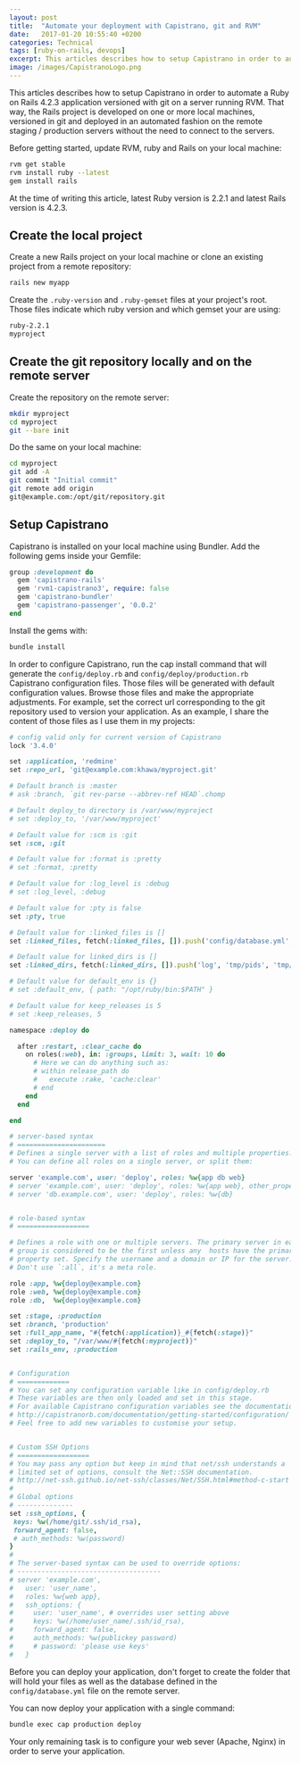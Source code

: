 ```yaml
---
layout: post
title:  "Automate your deployment with Capistrano, git and RVM"
date:   2017-01-20 10:55:40 +0200
categories: Technical
tags: [ruby-on-rails, devops]
excerpt: This articles describes how to setup Capistrano in order to automate a Ruby on Rails application.
image: /images/CapistranoLogo.png
---
```


This articles describes how to setup Capistrano in order to automate a Ruby on Rails 4.2.3 application versioned with git on a server running RVM.
That way, the Rails project is developed on one or more local machines, versioned in git and deployed in an automated fashion on the remote staging / production servers without the need to connect to the servers.


Before getting started, update RVM, ruby and Rails on your local machine:

```bash
rvm get stable
rvm install ruby --latest
gem install rails
```

At the time of writing this article, latest Ruby version is 2.2.1 and latest Rails version is 4.2.3.

Create the local project
------------------------

Create a new Rails project on your local machine or clone an existing project from a remote repository:

```bash
rails new myapp
```

Create the `.ruby-version` and `.ruby-gemset` files at your project's root.
Those files indicate which ruby version and which gemset your are using:

```bash
ruby-2.2.1
myproject
```

Create the git repository locally and on the remote server
----------------------------------------------------------

Create the repository on the remote server:

```bash
mkdir myproject
cd myproject
git --bare init
```

Do the same on your local machine:

```bash
cd myproject
git add -A
git commit "Initial commit"
git remote add origin
git@example.com:/opt/git/repository.git
```

Setup Capistrano
----------------

Capistrano is installed on your local machine using Bundler.
Add the following gems inside your Gemfile:

```ruby
group :development do
  gem 'capistrano-rails'
  gem 'rvm1-capistrano3', require: false
  gem 'capistrano-bundler'
  gem 'capistrano-passenger', '0.0.2'
end
```

Install the gems with:

```bash
bundle install
```

In order to configure Capistrano, run the cap install command that will generate the `config/deploy.rb` and `config/deploy/production.rb` Capistrano configuration files.
Those files will be generated with default configuration values.
Browse those files and make the appropriate adjustments.
For example, set the correct url corresponding to the git repository used to version your application.
As an example, I share the content of those files as I use them in my projects:

```ruby
# config valid only for current version of Capistrano
lock '3.4.0'

set :application, 'redmine'
set :repo_url, 'git@example.com:khawa/myproject.git'

# Default branch is :master
# ask :branch, `git rev-parse --abbrev-ref HEAD`.chomp

# Default deploy_to directory is /var/www/myproject
# set :deploy_to, '/var/www/myproject'

# Default value for :scm is :git
set :scm, :git

# Default value for :format is :pretty
# set :format, :pretty

# Default value for :log_level is :debug
# set :log_level, :debug

# Default value for :pty is false
set :pty, true

# Default value for :linked_files is []
set :linked_files, fetch(:linked_files, []).push('config/database.yml', 'config/configuration.yml')

# Default value for linked_dirs is []
set :linked_dirs, fetch(:linked_dirs, []).push('log', 'tmp/pids', 'tmp/cache', 'tmp/sockets', 'vendor/bundle', 'public/system')

# Default value for default_env is {}
# set :default_env, { path: "/opt/ruby/bin:$PATH" }

# Default value for keep_releases is 5
# set :keep_releases, 5

namespace :deploy do

  after :restart, :clear_cache do
    on roles(:web), in: :groups, limit: 3, wait: 10 do
      # Here we can do anything such as:
      # within release_path do
      #   execute :rake, 'cache:clear'
      # end
    end
  end

end

# server-based syntax
# ======================
# Defines a single server with a list of roles and multiple properties.
# You can define all roles on a single server, or split them:

server 'example.com', user: 'deploy', roles: %w{app db web}
# server 'example.com', user: 'deploy', roles: %w{app web}, other_property: :other_value
# server 'db.example.com', user: 'deploy', roles: %w{db}


# role-based syntax
# ==================

# Defines a role with one or multiple servers. The primary server in each
# group is considered to be the first unless any  hosts have the primary
# property set. Specify the username and a domain or IP for the server.
# Don't use `:all`, it's a meta role.

role :app, %w{deploy@example.com}
role :web, %w{deploy@example.com}
role :db,  %w{deploy@example.com}

set :stage, :production
set :branch, 'production'
set :full_app_name, "#{fetch(:application)}_#{fetch(:stage)}"
set :deploy_to, "/var/www/#{fetch(:myproject)}"
set :rails_env, :production


# Configuration
# =============
# You can set any configuration variable like in config/deploy.rb
# These variables are then only loaded and set in this stage.
# For available Capistrano configuration variables see the documentation page.
# http://capistranorb.com/documentation/getting-started/configuration/
# Feel free to add new variables to customise your setup.


# Custom SSH Options
# ==================
# You may pass any option but keep in mind that net/ssh understands a
# limited set of options, consult the Net::SSH documentation.
# http://net-ssh.github.io/net-ssh/classes/Net/SSH.html#method-c-start
#
# Global options
# --------------
set :ssh_options, {
 keys: %w(/home/git/.ssh/id_rsa),
 forward_agent: false,
 # auth_methods: %w(password)
}
#
# The server-based syntax can be used to override options:
# ------------------------------------
# server 'example.com',
#   user: 'user_name',
#   roles: %w{web app},
#   ssh_options: {
#     user: 'user_name', # overrides user setting above
#     keys: %w(/home/user_name/.ssh/id_rsa),
#     forward_agent: false,
#     auth_methods: %w(publickey password)
#     # password: 'please use keys'
#   }
```

Before you can deploy your application, don't forget to create the folder that will hold your files as well as the database defined in the `config/database.yml` file on the remote server.


You can now deploy your application with a single command:

```bash
bundle exec cap production deploy
```

Your only remaining task is to configure your web sever (Apache, Nginx) in order to serve your application.